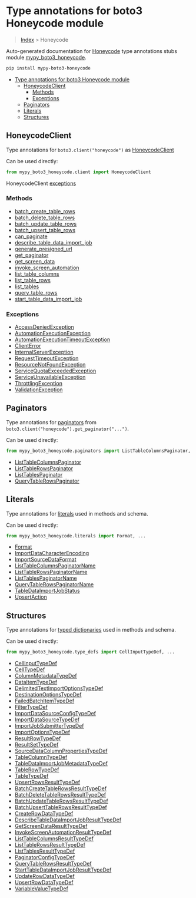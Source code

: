 # Type annotations for boto3 Honeycode module

> [Index](../index.md) > Honeycode

Auto-generated documentation for [Honeycode](https://boto3.amazonaws.com/v1/documentation/api/latest/reference/services/honeycode.html#Honeycode)
type annotations stubs module [mypy_boto3_honeycode](https://pypi.org/project/mypy-boto3-honeycode/).

```bash
pip install mypy-boto3-honeycode
```

- [Type annotations for boto3 Honeycode module](#type-annotations-for-boto3-honeycode-module)
  - [HoneycodeClient](#honeycodeclient)
    - [Methods](#methods)
    - [Exceptions](#exceptions)
  - [Paginators](#paginators)
  - [Literals](#literals)
  - [Structures](#structures)

## HoneycodeClient

Type annotations for  `boto3.client("honeycode")` as [HoneycodeClient](./client.md)

Can be used directly:

```python
from mypy_boto3_honeycode.client import HoneycodeClient
```


HoneycodeClient [exceptions](./client.md#exceptions)



### Methods
- [batch_create_table_rows](./client.md#batch-create-table-rows)
- [batch_delete_table_rows](./client.md#batch-delete-table-rows)
- [batch_update_table_rows](./client.md#batch-update-table-rows)
- [batch_upsert_table_rows](./client.md#batch-upsert-table-rows)
- [can_paginate](./client.md#can-paginate)
- [describe_table_data_import_job](./client.md#describe-table-data-import-job)
- [generate_presigned_url](./client.md#generate-presigned-url)
- [get_paginator](./client.md#get-paginator)
- [get_screen_data](./client.md#get-screen-data)
- [invoke_screen_automation](./client.md#invoke-screen-automation)
- [list_table_columns](./client.md#list-table-columns)
- [list_table_rows](./client.md#list-table-rows)
- [list_tables](./client.md#list-tables)
- [query_table_rows](./client.md#query-table-rows)
- [start_table_data_import_job](./client.md#start-table-data-import-job)




### Exceptions
- [AccessDeniedException](./client.md#accessdeniedexception)
- [AutomationExecutionException](./client.md#automationexecutionexception)
- [AutomationExecutionTimeoutException](./client.md#automationexecutiontimeoutexception)
- [ClientError](./client.md#clienterror)
- [InternalServerException](./client.md#internalserverexception)
- [RequestTimeoutException](./client.md#requesttimeoutexception)
- [ResourceNotFoundException](./client.md#resourcenotfoundexception)
- [ServiceQuotaExceededException](./client.md#servicequotaexceededexception)
- [ServiceUnavailableException](./client.md#serviceunavailableexception)
- [ThrottlingException](./client.md#throttlingexception)
- [ValidationException](./client.md#validationexception)






## Paginators

Type annotations for [paginators](./paginators.md) from `boto3.client("honeycode").get_paginator("...")`.

Can be used directly:

```python
from mypy_boto3_honeycode.paginators import ListTableColumnsPaginator, ...
```

- [ListTableColumnsPaginator](./paginators.md#listtablecolumnspaginator)
- [ListTableRowsPaginator](./paginators.md#listtablerowspaginator)
- [ListTablesPaginator](./paginators.md#listtablespaginator)
- [QueryTableRowsPaginator](./paginators.md#querytablerowspaginator)






## Literals

Type annotations for [literals](./literals.md) used in methods and schema.

Can be used directly:

```python
from mypy_boto3_honeycode.literals import Format, ...
```

- [Format](./literals.md#format)
- [ImportDataCharacterEncoding](./literals.md#importdatacharacterencoding)
- [ImportSourceDataFormat](./literals.md#importsourcedataformat)
- [ListTableColumnsPaginatorName](./literals.md#listtablecolumnspaginatorname)
- [ListTableRowsPaginatorName](./literals.md#listtablerowspaginatorname)
- [ListTablesPaginatorName](./literals.md#listtablespaginatorname)
- [QueryTableRowsPaginatorName](./literals.md#querytablerowspaginatorname)
- [TableDataImportJobStatus](./literals.md#tabledataimportjobstatus)
- [UpsertAction](./literals.md#upsertaction)




## Structures


Type annotations for [typed dictionaries](./type_defs.md) used in methods and schema.

Can be used directly:

```python
from mypy_boto3_honeycode.type_defs import CellInputTypeDef, ...
```

- [CellInputTypeDef](./type_defs.md#cellinputtypedef)
- [CellTypeDef](./type_defs.md#celltypedef)
- [ColumnMetadataTypeDef](./type_defs.md#columnmetadatatypedef)
- [DataItemTypeDef](./type_defs.md#dataitemtypedef)
- [DelimitedTextImportOptionsTypeDef](./type_defs.md#delimitedtextimportoptionstypedef)
- [DestinationOptionsTypeDef](./type_defs.md#destinationoptionstypedef)
- [FailedBatchItemTypeDef](./type_defs.md#failedbatchitemtypedef)
- [FilterTypeDef](./type_defs.md#filtertypedef)
- [ImportDataSourceConfigTypeDef](./type_defs.md#importdatasourceconfigtypedef)
- [ImportDataSourceTypeDef](./type_defs.md#importdatasourcetypedef)
- [ImportJobSubmitterTypeDef](./type_defs.md#importjobsubmittertypedef)
- [ImportOptionsTypeDef](./type_defs.md#importoptionstypedef)
- [ResultRowTypeDef](./type_defs.md#resultrowtypedef)
- [ResultSetTypeDef](./type_defs.md#resultsettypedef)
- [SourceDataColumnPropertiesTypeDef](./type_defs.md#sourcedatacolumnpropertiestypedef)
- [TableColumnTypeDef](./type_defs.md#tablecolumntypedef)
- [TableDataImportJobMetadataTypeDef](./type_defs.md#tabledataimportjobmetadatatypedef)
- [TableRowTypeDef](./type_defs.md#tablerowtypedef)
- [TableTypeDef](./type_defs.md#tabletypedef)
- [UpsertRowsResultTypeDef](./type_defs.md#upsertrowsresulttypedef)
- [BatchCreateTableRowsResultTypeDef](./type_defs.md#batchcreatetablerowsresulttypedef)
- [BatchDeleteTableRowsResultTypeDef](./type_defs.md#batchdeletetablerowsresulttypedef)
- [BatchUpdateTableRowsResultTypeDef](./type_defs.md#batchupdatetablerowsresulttypedef)
- [BatchUpsertTableRowsResultTypeDef](./type_defs.md#batchupserttablerowsresulttypedef)
- [CreateRowDataTypeDef](./type_defs.md#createrowdatatypedef)
- [DescribeTableDataImportJobResultTypeDef](./type_defs.md#describetabledataimportjobresulttypedef)
- [GetScreenDataResultTypeDef](./type_defs.md#getscreendataresulttypedef)
- [InvokeScreenAutomationResultTypeDef](./type_defs.md#invokescreenautomationresulttypedef)
- [ListTableColumnsResultTypeDef](./type_defs.md#listtablecolumnsresulttypedef)
- [ListTableRowsResultTypeDef](./type_defs.md#listtablerowsresulttypedef)
- [ListTablesResultTypeDef](./type_defs.md#listtablesresulttypedef)
- [PaginatorConfigTypeDef](./type_defs.md#paginatorconfigtypedef)
- [QueryTableRowsResultTypeDef](./type_defs.md#querytablerowsresulttypedef)
- [StartTableDataImportJobResultTypeDef](./type_defs.md#starttabledataimportjobresulttypedef)
- [UpdateRowDataTypeDef](./type_defs.md#updaterowdatatypedef)
- [UpsertRowDataTypeDef](./type_defs.md#upsertrowdatatypedef)
- [VariableValueTypeDef](./type_defs.md#variablevaluetypedef)
